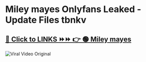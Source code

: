 
 # Miley mayes Onlyfans Leaked - Update Files tbnkv

## <h2><a href="https://clipsfans.com/Miley_mayes&ref=git">🔗 Click to LINKS ⏩⏩ 👉 🟢 Miley mayes </a></h2>

<a href="https://clipsfans.com/Miley_mayes&ref=git" rel="nofollow" data-target="animated-image.originalLink"><img src="https://i.ibb.co.com/xMMVF88/686577567.gif" alt="Viral Video Original" style="max-width: 100%; display: inline-block;" data-target="animated-image.originalImage"></a>

